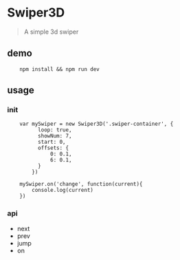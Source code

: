 # Swiper3D

> A simple 3d swiper

## demo

```
    npm install && npm run dev
```


## usage
### init
```
    var mySwiper = new Swiper3D('.swiper-container', {
          loop: true,
          showNum: 7,
          start: 0,
          offsets: {
              0: 0.1,
              6: 0.1,
          }
        })
        
    mySwiper.on('change', function(current){
        console.log(current)
    })

```

### api
- next
- prev
- jump
- on